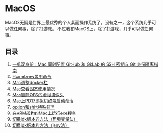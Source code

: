 # MacOS

MacOS无疑是世界上最优秀的个人桌面操作系统了，没有之一，这个系统几乎可以做任何事，除了打游戏。
不过我在MacOS上，除了打游戏，几乎可以做任何事。

## 目录

1. [一机双身份：Mac 同时配置 GitHub 和 GitLab 的 SSH 密钥与 Git 身份隔离指南](../MacOS/一机双身份：Mac%20同时配置%20GitHub%20和%20GitLab%20的%20SSH%20密钥与%20Git%20身份隔离指南.md)
2. [Homebrew常用命令](../MacOS/Homebrew常用命令.md)
3. [Mac调整docker栏](./Mac调整docker栏.md)
4. [Mac查看固态使用情况](../MacOS/Mac查看固态使用情况.md)
5. [Mac删除OBS的虚拟摄像头](../MacOS/Mac删除OBS的虚拟摄像头.md)
6. [Mac上PD17虚拟机终端启动命令](../MacOS/Mac上PD17虚拟机终端启动命令.md)
7. [option和shift特殊符号](../MacOS/option和shift特殊符号.md)
8. [在ARM架构的Mac上运行exe程序](../MacOS/在ARM架构的Mac上运行exe程序.md)
9. [切换jdk版本的方法（环境变量法）](../MacOS/切换jdk版本的方法（环境变量法）.md)
10. [切换jdk版本的方法（jenv法）](../MacOS/切换jdk版本的方法（jenv法）.md)
